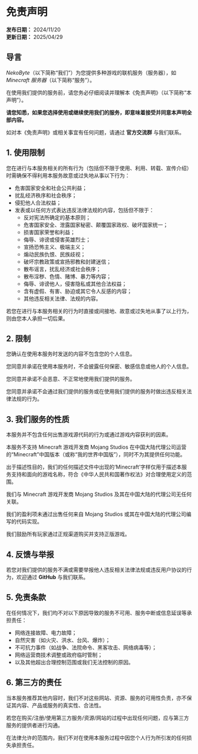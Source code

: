 # 免责声明

**发布日期：** 2024/11/20  
**更新日期：** 2025/04/29

## 导言

*NekoByte*（以下简称“我们”）为您提供多种游戏的联机服务（服务器），如 *Minecraft 服务器*（以下简称“服务”）。

在使用我们提供的服务前，请您务必仔细阅读并理解本《免责声明》（以下简称“本声明”）。

**请您知悉，如果您选择使用或继续使用我们的服务，即意味着接受并同意本声明全部内容。**  

如对本《免责声明》或相关事宜有任何问题，请通过 **官方交流群** 与我们联系。  

## 1. 使用限制
您在进行与本服务相关的所有行为（包括但不限于使用、利用、转载、宣传介绍）时需确保不得利用本服务故意或过失地从事以下行为：

- 危害国家安全和社会公共利益；
- 扰乱经济秩序和社会秩序；
- 侵犯他人合法权益；
- 发表或以任何方式表达违反法律法规的内容，包括但不限于：
  - 反对宪法所确定的基本原则；
  - 危害国家安全、泄露国家秘密、颠覆国家政权、破坏国家统一；
  - 损害国家荣誉和利益；
  - 侮辱、诽谤或侵害英雄烈士；
  - 宣扬恐怖主义、极端主义；
  - 煽动民族仇恨、民族歧视；
  - 破坏宗教政策或宣扬邪教和封建迷信；
  - 散布谣言，扰乱经济或社会秩序；
  - 散布淫秽、色情、赌博、暴力等内容；
  - 侮辱、诽谤他人，侵害隐私或其他合法权益；
  - 含有虚假、有害、胁迫或其它令人反感的内容；
  - 其他违反相关法律、法规的内容。

若您在进行与本服务相关的行为时直接或间接地、故意或过失地从事了以上行为，则由您本人承担一切后果。

## 2. 限制
您确认在使用本服务时发送的内容不包含您的个人信息。

您同意并承诺在使用本服务时，不会披露任何保密、敏感信息或他人的个人信息。

您同意并承诺不会恶意、不正常地使用我们提供的服务。

您同意并承诺不会通过我们提供的服务或在使用我们提供的服务时做出违反相关法律法规的行为。

## 3. 我们服务的性质
本服务并不包含任何出售游戏源代码的行为或通过游戏内容获利的因素。

本服务不支持 Minecraft 游戏开发商 Mojang Studios 在中国大陆代理公司运营的“Minecraft”中国版本（或称“我的世界中国版”），同时不为其提供任何功能。

出于描述性目的，我们的任何描述文件中出现的‘Minecraft’字样仅用于描述本服务支持和面向的游戏名称，符合《中华人民共和国著作权法》对合理使用定义的范围。

我们与 Minecraft 游戏开发商 Mojang Studios 及其在中国大陆的代理公司无任何关联。

我们的盈利项未通过出售任何来自 Mojang Studios 或其在中国大陆的代理公司编写的代码实现。

我们鼓励所有玩家通过正规渠道购买并支持正版游戏。

## 4. 反馈与举报
若您对我们提供的服务不满或需要举报他人违反相关法律法规或违反用户协议的行为，欢迎通过 **GitHub** 与我们联系。

## 5. 免责条款
在任何情况下，我们均不对以下原因导致的服务不可用、服务中断或信息延误等承担责任：

- 网络连接故障、电力故障；
- 自然灾害（如火灾、洪水、台风、爆炸）；
- 不可抗力事件（如战争、法院命令、黑客攻击、网络病毒等）；
- 网络运营商技术调整或政府临时管制；
- 以及其他超出合理控制范围或我们无法控制的原因。

## 6. 第三方的责任
当本服务推荐其他内容时，我们不对这些网站、资源、服务的可用性负责，亦不保证其内容、产品或服务的真实性、合法性。

若您在购买/注册/使用第三方服务/资源/网站的过程中出现任何问题，应与第三方服务的提供者进行沟通。

在法律允许的范围内，我们不对在使用本服务过程中因您个人行为所引发的任何损失承担责任。
